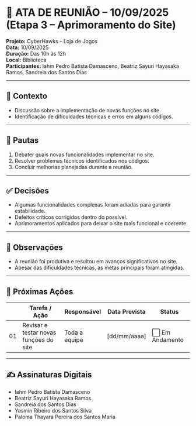 # 📝 ATA DE REUNIÃO – 10/09/2025 (Etapa 3 – Aprimoramento do Site)

**Projeto:** CyberHawks – Loja de Jogos  
**Data:** 10/09/2025  
**Duração:** Das 10h às 12h  
**Local:** Biblioteca  
**Participantes:** Iahm Pedro Batista Damasceno, Beatriz Sayuri Hayasaka Ramos, Sandreia dos Santos Dias  

---

## 🎯 Contexto
- Discussão sobre a implementação de novas funções no site.  
- Identificação de dificuldades técnicas e erros em alguns códigos.  

---

## 📌 Pautas
1. Debater quais novas funcionalidades implementar no site.  
2. Resolver problemas técnicos identificados nos códigos.  
3. Concluir melhorias planejadas durante a reunião.  

---

## ✅ Decisões
- Algumas funcionalidades complexas foram adiadas para garantir estabilidade.  
- Defeitos críticos corrigidos dentro do possível.  
- Aprimoramentos aplicados para deixar o site mais funcional e coerente.  

---

## 📝 Observações
- A reunião foi produtiva e resultou em avanços significativos no site.  
- Apesar das dificuldades técnicas, as metas principais foram atingidas.  

---

## 🚀 Próximas Ações
|   | Tarefa / Ação                  | Responsável | Data Prevista | Status |
|-----|------------------------------|-------------|---------------|--------|
| 01  | Revisar e testar novas funções do site | Toda a equipe | [dd/mm/aaaa] | ⬜ Em Andamento |

---

## ✍️ Assinaturas Digitais
- Iahm Pedro Batista Damasceno  
- Beatriz Sayuri Hayasaka Ramos  
- Sandreia dos Santos Dias  
- Yasmin Ribeiro dos Santos Silva  
- Paloma Thayara Pereira dos Santos Maria 
